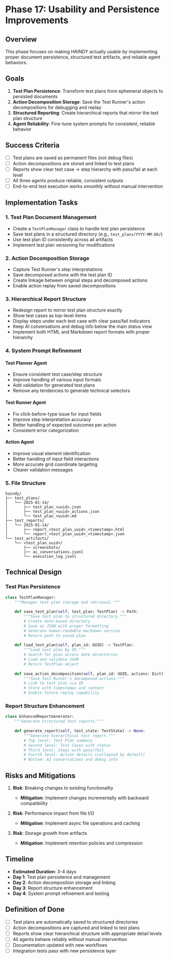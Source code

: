 # Phase 17: Usability and Persistence Improvements

## Overview
This phase focuses on making HAINDY actually usable by implementing proper document persistence, structured test artifacts, and reliable agent behaviors.

## Goals
1. **Test Plan Persistence**: Transform test plans from ephemeral objects to persisted documents
2. **Action Decomposition Storage**: Save the Test Runner's action decompositions for debugging and replay
3. **Structured Reporting**: Create hierarchical reports that mirror the test plan structure
4. **Agent Reliability**: Fine-tune system prompts for consistent, reliable behavior

## Success Criteria
- [ ] Test plans are saved as permanent files (not debug files)
- [ ] Action decompositions are stored and linked to test plans
- [ ] Reports show clear test case → step hierarchy with pass/fail at each level
- [ ] All three agents produce reliable, consistent outputs
- [ ] End-to-end test execution works smoothly without manual intervention

## Implementation Tasks

### 1. Test Plan Document Management
- Create a `TestPlanManager` class to handle test plan persistence
- Save test plans in a structured directory (e.g., `test_plans/YYYY-MM-DD/`)
- Use test plan ID consistently across all artifacts
- Implement test plan versioning for modifications

### 2. Action Decomposition Storage
- Capture Test Runner's step interpretations
- Save decomposed actions with the test plan ID
- Create linkage between original steps and decomposed actions
- Enable action replay from saved decompositions

### 3. Hierarchical Report Structure
- Redesign report to mirror test plan structure exactly
- Show test cases as top-level items
- Display steps under each test case with clear pass/fail indicators
- Keep AI conversations and debug info below the main status view
- Implement both HTML and Markdown report formats with proper hierarchy

### 4. System Prompt Refinement

#### Test Planner Agent
- Ensure consistent test case/step structure
- Improve handling of various input formats
- Add validation for generated test plans
- Remove any tendencies to generate technical selectors

#### Test Runner Agent
- Fix click-before-type issue for input fields
- Improve step interpretation accuracy
- Better handling of expected outcomes per action
- Consistent error categorization

#### Action Agent
- Improve visual element identification
- Better handling of input field interactions
- More accurate grid coordinate targeting
- Clearer validation messages

### 5. File Structure
```
haindy/
├── test_plans/
│   └── 2025-01-14/
│       ├── test_plan_<uuid>.json
│       ├── test_plan_<uuid>_actions.json
│       └── test_plan_<uuid>.md
├── test_reports/
│   └── 2025-01-14/
│       ├── report_<test_plan_uuid>_<timestamp>.html
│       └── report_<test_plan_uuid>_<timestamp>.json
└── test_artifacts/
    └── <test_plan_uuid>/
        ├── screenshots/
        ├── ai_conversations.jsonl
        └── execution_log.jsonl
```

## Technical Design

### Test Plan Persistence
```python
class TestPlanManager:
    """Manages test plan storage and retrieval."""
    
    def save_test_plan(self, test_plan: TestPlan) -> Path:
        """Save test plan to structured directory."""
        # Create date-based directory
        # Save as JSON with proper formatting
        # Generate human-readable markdown version
        # Return path to saved plan
    
    def load_test_plan(self, plan_id: UUID) -> TestPlan:
        """Load test plan by ID."""
        # Search for plan across date directories
        # Load and validate JSON
        # Return TestPlan object
    
    def save_action_decomposition(self, plan_id: UUID, actions: Dict) -> Path:
        """Save Test Runner's decomposed actions."""
        # Link to test plan via ID
        # Store with timestamps and context
        # Enable future replay capability
```

### Report Structure Enhancement
```python
class EnhancedReportGenerator:
    """Generate structured test reports."""
    
    def generate_report(self, test_state: TestState) -> None:
        """Generate hierarchical test report."""
        # Top level: Test Plan summary
        # Second level: Test Cases with status
        # Third level: Steps with pass/fail
        # Fourth level: Action details (collapsed by default)
        # Bottom: AI conversations and debug info
```

## Risks and Mitigations
1. **Risk**: Breaking changes to existing functionality
   - **Mitigation**: Implement changes incrementally with backward compatibility

2. **Risk**: Performance impact from file I/O
   - **Mitigation**: Implement async file operations and caching

3. **Risk**: Storage growth from artifacts
   - **Mitigation**: Implement retention policies and compression

## Timeline
- **Estimated Duration**: 3-4 days
- **Day 1**: Test plan persistence and management
- **Day 2**: Action decomposition storage and linking
- **Day 3**: Report structure enhancement
- **Day 4**: System prompt refinement and testing

## Definition of Done
- [ ] Test plans are automatically saved to structured directories
- [ ] Action decompositions are captured and linked to test plans
- [ ] Reports show clear hierarchical structure with appropriate detail levels
- [ ] All agents behave reliably without manual intervention
- [ ] Documentation updated with new workflows
- [ ] Integration tests pass with new persistence layer